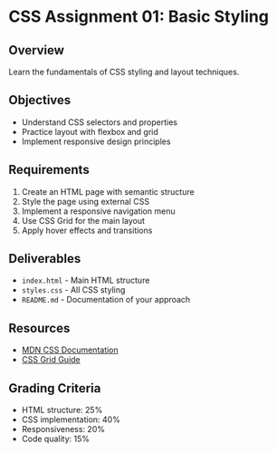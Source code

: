 # CSS Assignment 01: Basic Styling

## Overview

Learn the fundamentals of CSS styling and layout techniques.

## Objectives

- Understand CSS selectors and properties
- Practice layout with flexbox and grid
- Implement responsive design principles

## Requirements

1. Create an HTML page with semantic structure
2. Style the page using external CSS
3. Implement a responsive navigation menu
4. Use CSS Grid for the main layout
5. Apply hover effects and transitions

## Deliverables

- `index.html` - Main HTML structure
- `styles.css` - All CSS styling
- `README.md` - Documentation of your approach

## Resources

- [MDN CSS Documentation](https://developer.mozilla.org/en-US/docs/Web/CSS)
- [CSS Grid Guide](https://css-tricks.com/snippets/css/complete-guide-grid/)

## Grading Criteria

- HTML structure: 25%
- CSS implementation: 40%
- Responsiveness: 20%
- Code quality: 15%
